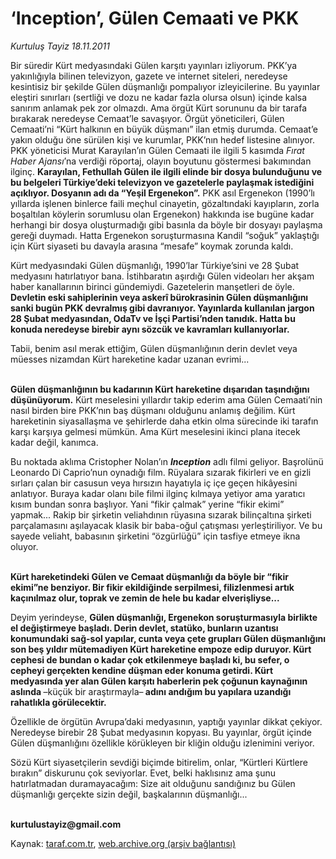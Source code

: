 # ‘Inception’, Gülen Cemaati ve PKK

*Kurtuluş Tayiz 18.11.2011*

<div class="yazi"><p>Bir süredir Kürt medyasındaki Gülen karşıtı yayınları izliyorum. PKK’ya yakınlığıyla bilinen televizyon, gazete ve internet siteleri, neredeyse kesintisiz bir şekilde Gülen düşmanlığı pompalıyor izleyicilerine. Bu yayınlar eleştiri sınırları (sertliği ve dozu ne kadar fazla olursa olsun) içinde kalsa sanırım anlamak pek zor olmazdı. Ama örgüt Kürt sorununu da bir tarafa bırakarak neredeyse Cemaat’le savaşıyor. Örgüt yöneticileri, Gülen Cemaati’ni “Kürt halkının en büyük düşmanı” ilan etmiş durumda. Cemaat’e yakın olduğu öne sürülen kişi ve kurumlar, PKK’nın hedef listesine alınıyor. PKK yöneticisi Murat Karayılan’ın Gülen Cemaati ile ilgili 5 kasımda <i>Fırat Haber Ajansı</i>’na verdiği röportaj, olayın boyutunu göstermesi bakımından ilginç. <b>Karayılan, Fethullah Gülen ile ilgili elinde bir dosya bulunduğunu ve bu belgeleri Türkiye’deki televizyon ve gazetelerle paylaşmak istediğini açıklıyor. Dosyanın adı da “Yeşil Ergenekon”.</b> PKK asıl Ergenekon (1990’lı yıllarda işlenen binlerce faili meçhul cinayetin, gözaltındaki kayıpların, zorla boşaltılan köylerin sorumlusu olan Ergenekon) hakkında ise bugüne kadar herhangi bir dosya oluşturmadığı gibi basınla da böyle bir dosyayı paylaşma gereği duymadı. Hatta Ergenekon soruşturmasına Kandil “soğuk” yaklaştığı için Kürt siyaseti bu davayla arasına “mesafe” koymak zorunda kaldı. </p>
<p>Kürt medyasındaki Gülen düşmanlığı, 1990’lar Türkiye’sini ve 28 Şubat medyasını hatırlatıyor bana. İstihbaratın aşırdığı Gülen videoları her akşam haber kanallarının birinci gündemiydi. Gazetelerin manşetleri de öyle. <b>Devletin eski sahiplerinin veya askerî bürokrasinin Gülen düşmanlığını sanki bugün PKK devralmış gibi davranıyor. Yayınlarda kullanılan jargon 28 Şubat medyasından, OdaTv ve İşçi Partisi’nden tanıdık. Hatta bu konuda neredeyse birebir aynı sözcük ve kavramları kullanıyorlar.</b> </p>
<p>Tabii, benim asıl merak ettiğim, Gülen düşmanlığının derin devlet veya müesses nizamdan Kürt hareketine kadar uzanan evrimi... </p>
<p><b><br/>Gülen düşmanlığının bu kadarının Kürt hareketine dışarıdan taşındığını düşünüyorum.</b> Kürt meselesini yıllardır takip ederim ama Gülen Cemaati’nin nasıl birden bire PKK’nın baş düşmanı olduğunu anlamış değilim. Kürt hareketinin siyasallaşma ve şehirlerde daha etkin olma sürecinde iki tarafın karşı karşıya gelmesi mümkün. Ama Kürt meselesini ikinci plana itecek kadar değil, kanımca. </p>
<p>Bu noktada aklıma Cristopher Nolan’ın <b><i>Inception</i></b> adlı filmi geliyor. Başrolünü Leonardo Di Caprio’nun oynadığı film. Rüyalara sızarak fikirleri ve en gizli sırları çalan bir casusun veya hırsızın hayatıyla iç içe geçen hikâyesini anlatıyor. Buraya kadar olanı bile filmi ilginç kılmaya yetiyor ama yaratıcı kısım bundan sonra başlıyor. Yani “fikir çalmak” yerine “fikir ekimi” yapmak... Rakip bir şirketin veliahdının rüyasına sızarak bilinçaltına şirketi parçalamasını aşılayacak klasik bir baba-oğul çatışması yerleştiriliyor. Ve bu sayede veliaht, babasının şirketini “özgürlüğü” için tasfiye etmeye ikna oluyor. </p>
<p><b><br/>Kürt hareketindeki Gülen ve Cemaat düşmanlığı da böyle bir “fikir ekimi”ne benziyor. Bir fikir ekildiğinde serpilmesi, filizlenmesi artık kaçınılmaz olur, toprak ve zemin de hele bu kadar elverişliyse... </b></p>
<p>Deyim yerindeyse, <b>Gülen düşmanlığı, Ergenekon soruşturmasıyla birlikte el değiştirmeye başladı. Derin devlet, statüko, bunların uzantısı konumundaki sağ-sol yapılar, cunta veya çete grupları Gülen düşmanlığını son beş yıldır mütemadiyen Kürt hareketine empoze edip duruyor. Kürt cephesi de bundan o kadar çok etkilenmeye başladı ki, bu sefer, o cepheyi gerçekten kendine düşman eder konuma getirdi. Kürt medyasında yer alan Gülen karşıtı haberlerin pek çoğunun kaynağının aslında </b>–küçük bir araştırmayla–<b> adını andığım bu yapılara uzandığı rahatlıkla görülecektir.</b> </p>
<p>Özellikle de örgütün Avrupa’daki medyasının, yaptığı yayınlar dikkat çekiyor. Neredeyse birebir 28 Şubat medyasının kopyası. Bu yayınlar, örgüt içinde Gülen düşmanlığını özellikle körükleyen bir kliğin olduğu izlenimini veriyor. </p>
<p>Sözü Kürt siyasetçilerin sevdiği biçimde bitirelim, onlar, “Kürtleri Kürtlere bırakın” diskurunu çok seviyorlar. Evet, belki haklısınız ama şunu hatırlatmadan duramayacağım: Size ait olduğunu sandığınız bu Gülen düşmanlığı gerçekte sizin değil, başkalarının düşmanlığı...</p>
<p><b><br/>kurtulustayiz@gmail.com</b></p>
</div>

Kaynak: [taraf.com.tr](http://www.taraf.com.tr:80/kurtulus-tayiz/makale-inception-gulen-cemaati-ve-pkk.htm), [web.archive.org (arşiv bağlantısı)](http://web.archive.org/web/20131211022934/http://www.taraf.com.tr:80/kurtulus-tayiz/makale-inception-gulen-cemaati-ve-pkk.htm)
